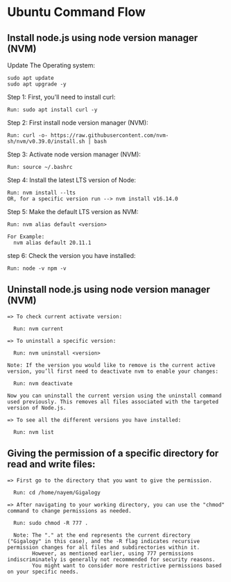 # Ubuntu Command Flow

## Install node.js using node version manager (NVM)
  
  Update The Operating system:
  
    sudo apt update
    sudo apt upgrade -y

  Step 1: First, you'll need to install curl:
    
    Run: sudo apt install curl -y
      
  Step 2: First install node version manager (NVM):
  
    Run: curl -o- https://raw.githubusercontent.com/nvm-sh/nvm/v0.39.0/install.sh | bash
    
  Step 3: Activate node version manager (NVM):
      
    Run: source ~/.bashrc

  Step 4: Install the latest LTS version of Node:

    Run: nvm install --lts
    OR, for a specific version run --> nvm install v16.14.0

  Step 5: Make the default LTS version as NVM:

    Run: nvm alias default <version>
    
    For Example: 
      nvm alias default 20.11.1
      
  step 6: Check the version you have installed:
    
    Run: node -v npm -v


## Uninstall node.js using node version manager (NVM)
    
    => To check current activate version:
      
      Run: nvm current
      
    => To uninstall a specific version:
      
      Run: nvm uninstall <version>

    Note: If the version you would like to remove is the current active version, you’ll first need to deactivate nvm to enable your changes:

      Run: nvm deactivate
    
    Now you can uninstall the current version using the uninstall command used previously. This removes all files associated with the targeted version of Node.js.

    => To see all the different versions you have installed:
      
      Run: nvm list
    
## Giving the permission of a specific directory for read and write files:

    => First go to the directory that you want to give the permission.
      
      Run: cd /home/nayem/Gigalogy

    => After navigating to your working directory, you can use the "chmod" command to change permissions as needed.
      
      Run: sudo chmod -R 777 .

      Note: The "." at the end represents the current directory ("Gigalogy" in this case), and the -R flag indicates recursive permission changes for all files and subdirectories within it. 
            However, as mentioned earlier, using 777 permissions indiscriminately is generally not recommended for security reasons. 
            You might want to consider more restrictive permissions based on your specific needs.
